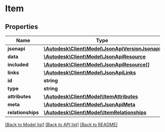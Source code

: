 # Item

## Properties
Name | Type | Description | Notes
------------ | ------------- | ------------- | -------------
**jsonapi** | [**\Autodesk\Client\Model\JsonApiVersionJsonapi**](JsonApiVersionJsonapi.md) |  | [optional] 
**data** | [**\Autodesk\Client\Model\JsonApiResource**](JsonApiResource.md) |  | 
**included** | [**\Autodesk\Client\Model\JsonApiResource[]**](JsonApiResource.md) |  | [optional] 
**links** | [**\Autodesk\Client\Model\JsonApiLinks**](JsonApiLinks.md) |  | 
**id** | **string** | resource id | 
**type** | **string** |  | 
**attributes** | [**\Autodesk\Client\Model\ItemAttributes**](ItemAttributes.md) |  | [optional] 
**meta** | [**\Autodesk\Client\Model\JsonApiMeta**](JsonApiMeta.md) |  | [optional] 
**relationships** | [**\Autodesk\Client\Model\ItemRelationships**](ItemRelationships.md) |  | [optional] 

[[Back to Model list]](../README.md#documentation-for-models) [[Back to API list]](../README.md#documentation-for-api-endpoints) [[Back to README]](../README.md)


